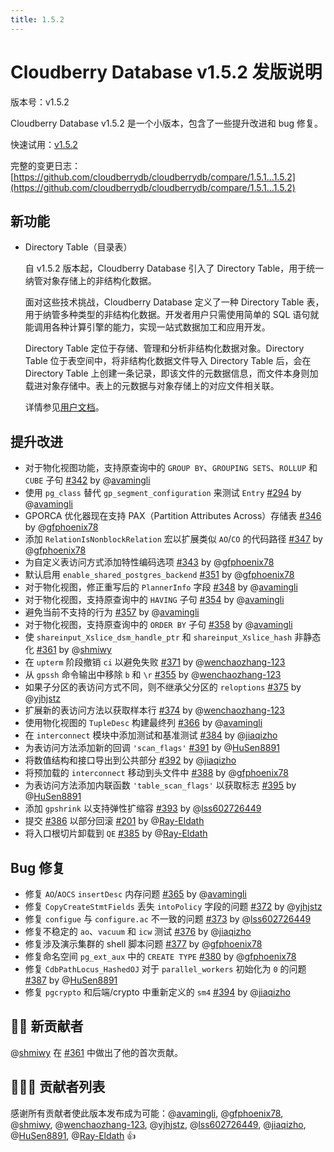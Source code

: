 ```yaml
---
title: 1.5.2
---
```


# Cloudberry Database v1.5.2 发版说明

版本号：v1.5.2

Cloudberry Database v1.5.2 是一个小版本，包含了一些提升改进和 bug 修复。

快速试用：[v1.5.2](https://github.com/cloudberrydb/cloudberrydb/releases/tag/1.5.2)

完整的变更日志：[https://github.com/cloudberrydb/cloudberrydb/compare/1.5.1...1.5.2](https://github.com/cloudberrydb/cloudberrydb/compare/1.5.1...1.5.2)

## 新功能

- Directory Table（目录表）

    自 v1.5.2 版本起，Cloudberry Database 引入了 Directory Table，用于统一纳管对象存储上的非结构化数据。

    面对这些技术挑战，Cloudberry Database 定义了一种 Directory Table 表，用于纳管多种类型的非结构化数据。开发者用户只需使用简单的 SQL 语句就能调用各种计算引擎的能力，实现一站式数据加工和应用开发。

    Directory Table 定位于存储、管理和分析非结构化数据对象。Directory Table 位于表空间中，将非结构化数据文件导入 Directory Table 后，会在 Directory Table 上创建一条记录，即该文件的元数据信息，而文件本身则加载进对象存储中。表上的元数据与对象存储上的对应文件相关联。

    详情参见[用户文档](/i18n/zh/docusaurus-plugin-content-docs/current/advanced-analytics/directory-tables.md)。

## 提升改进

- 对于物化视图功能，支持原查询中的 `GROUP BY`、`GROUPING SETS`、`ROLLUP` 和 `CUBE` 子句 [#342](https://github.com/cloudberrydb/cloudberrydb/pull/342) by @[avamingli](https://github.com/avamingli)
- 使用 `pg_class` 替代 `gp_segment_configuration` 来测试 `Entry` [#294](https://github.com/cloudberrydb/cloudberrydb/pull/294) by @[avamingli](https://github.com/avamingli)
- GPORCA 优化器现在支持 PAX（Partition Attributes Across）存储表 [#346](https://github.com/cloudberrydb/cloudberrydb/pull/346) by @[gfphoenix78](https://github.com/gfphoenix78)
- 添加 `RelationIsNonblockRelation` 宏以扩展类似 `AO`/`CO` 的代码路径 [#347](https://github.com/cloudberrydb/cloudberrydb/pull/347) by @[gfphoenix78](https://github.com/gfphoenix78)
- 为自定义表访问方式添加特性编码选项 [#343](https://github.com/cloudberrydb/cloudberrydb/pull/343) by @[gfphoenix78](https://github.com/gfphoenix78)
- 默认启用 `enable_shared_postgres_backend` [#351](https://github.com/cloudberrydb/cloudberrydb/pull/351) by @[gfphoenix78](https://github.com/gfphoenix78)
- 对于物化视图，修正重写后的 `PlannerInfo` 字段 [#348](https://github.com/cloudberrydb/cloudberrydb/pull/348) by @[avamingli](https://github.com/avamingli)
- 对于物化视图，支持原查询中的 `HAVING` 子句 [#354](https://github.com/cloudberrydb/cloudberrydb/pull/354) by @[avamingli](https://github.com/avamingli)
- 避免当前不支持的行为 [#357](https://github.com/cloudberrydb/cloudberrydb/pull/357) by @[avamingli](https://github.com/avamingli)
- 对于物化视图，支持原查询中的 `ORDER BY` 子句 [#358](https://github.com/cloudberrydb/cloudberrydb/pull/358) by @[avamingli](https://github.com/avamingli)
- 使 `shareinput_Xslice_dsm_handle_ptr` 和 `shareinput_Xslice_hash` 非静态化 [#361](https://github.com/cloudberrydb/cloudberrydb/pull/361) by @[shmiwy](https://github.com/shmiwy)
- 在 `upterm` 阶段撤销 `ci` 以避免失败 [#371](https://github.com/cloudberrydb/cloudberrydb/pull/371) by @[wenchaozhang-123](https://github.com/wenchaozhang-123)
- 从 `gpssh` 命令输出中移除 `b` 和 `\r` [#355](https://github.com/cloudberrydb/cloudberrydb/pull/355) by @[wenchaozhang-123](https://github.com/wenchaozhang-123)
- 如果子分区的表访问方式不同，则不继承父分区的 `reloptions` [#375](https://github.com/cloudberrydb/cloudberrydb/pull/375) by @[yjhjstz](https://github.com/yjhjstz)
- 扩展新的表访问方法以获取样本行 [#374](https://github.com/cloudberrydb/cloudberrydb/pull/374) by @[wenchaozhang-123](https://github.com/wenchaozhang-123)
- 使用物化视图的 `TupleDesc` 构建最终列 [#366](https://github.com/cloudberrydb/cloudberrydb/pull/366) by @[avamingli](https://github.com/avamingli)
- 在 `interconnect` 模块中添加测试和基准测试 [#384](https://github.com/cloudberrydb/cloudberrydb/pull/384) by @[jiaqizho](https://github.com/jiaqizho)
- 为表访问方法添加新的回调 `'scan_flags'` [#391](https://github.com/cloudberrydb/cloudberrydb/pull/391) by @[HuSen8891](https://github.com/HuSen8891)
- 将数值结构和接口导出到公共部分 [#392](https://github.com/cloudberrydb/cloudberrydb/pull/392) by @[jiaqizho](https://github.com/jiaqizho)
- 将预加载的 `interconnect` 移动到头文件中 [#388](https://github.com/cloudberrydb/cloudberrydb/pull/388) by @[gfphoenix78](https://github.com/gfphoenix78)
- 为表访问方法添加内联函数 `'table_scan_flags'` 以获取标志 [#395](https://github.com/cloudberrydb/cloudberrydb/pull/395) by @[HuSen8891](https://github.com/HuSen8891)
- 添加 `gpshrink` 以支持弹性扩缩容 [#393](https://github.com/cloudberrydb/cloudberrydb/pull/393) by @[lss602726449](https://github.com/lss602726449)
- 提交 [#386](https://github.com/cloudberrydb/cloudberrydb/pull/386) 以部分回滚 [#201](https://github.com/cloudberrydb/cloudberrydb/pull/201) by @[Ray-Eldath](https://github.com/Ray-Eldath)
- 将入口根切片卸载到 `QE` [#385](https://github.com/cloudberrydb/cloudberrydb/pull/385) by @[Ray-Eldath](https://github.com/Ray-Eldath)

## Bug 修复

- 修复 `AO`/`AOCS` `insertDesc` 内存问题 [#365](https://github.com/cloudberrydb/cloudberrydb/pull/365) by @[avamingli](https://github.com/avamingli)
- 修复 `CopyCreateStmtFields` 丢失 `intoPolicy` 字段的问题 [#372](https://github.com/cloudberrydb/cloudberrydb/pull/372) by @[yjhjstz](https://github.com/yjhjstz)
- 修复 `configue` 与 `configure.ac` 不一致的问题 [#373](https://github.com/cloudberrydb/cloudberrydb/pull/373) by @[lss602726449](https://github.com/lss602726449)
- 修复不稳定的 `ao`、`vacuum` 和 `icw` 测试 [#376](https://github.com/cloudberrydb/cloudberrydb/pull/376) by @[jiaqizho](https://github.com/jiaqizho)
- 修复涉及演示集群的 shell 脚本问题 [#377](https://github.com/cloudberrydb/cloudberrydb/pull/377) by @[gfphoenix78](https://github.com/gfphoenix78)
- 修复命名空间 `pg_ext_aux` 中的 `CREATE TYPE` [#380](https://github.com/cloudberrydb/cloudberrydb/pull/380) by @[gfphoenix78](https://github.com/gfphoenix78)
- 修复 `CdbPathLocus_HashedOJ` 对于 `parallel_workers` 初始化为 `0` 的问题 [#387](https://github.com/cloudberrydb/cloudberrydb/pull/387) by @[HuSen8891](https://github.com/HuSen8891)
- 修复 `pgcrypto` 和后端/crypto 中重新定义的 `sm4` [#394](https://github.com/cloudberrydb/cloudberrydb/pull/394) by @[jiaqizho](https://github.com/jiaqizho)

## 🙌🏻️ 新贡献者

@[shmiwy](https://github.com/) 在 [#361](https://github.com/cloudberrydb/cloudberrydb/pull/361) 中做出了他的首次贡献。

## 🧑🏻‍💻 贡献者列表

感谢所有贡献者使此版本发布成为可能：@[avamingli](https://github.com/avamingli), @[gfphoenix78](https://github.com/gfphoenix78), @[shmiwy](https://github.com/shmiwy), @[wenchaozhang-123](https://github.com/wenchaozhang-123), @[yjhjstz](https://github.com/yjhjstz), @[lss602726449](https://github.com/lss602726449), @[jiaqizho](https://github.com/jiaqizho), @[HuSen8891](https://github.com/HuSen8891), @[Ray-Eldath](https://github.com/Ray-Eldath) 👍
